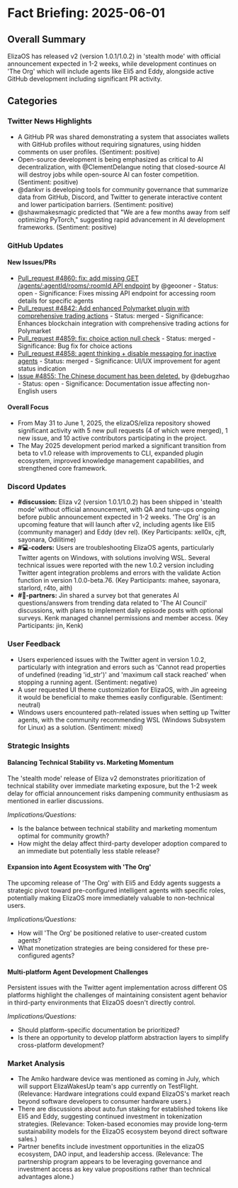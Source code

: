 # Fact Briefing: 2025-06-01

## Overall Summary
ElizaOS has released v2 (version 1.0.1/1.0.2) in 'stealth mode' with official announcement expected in 1-2 weeks, while development continues on 'The Org' which will include agents like Eli5 and Eddy, alongside active GitHub development including significant PR activity.

## Categories

### Twitter News Highlights
- A GitHub PR was shared demonstrating a system that associates wallets with GitHub profiles without requiring signatures, using hidden comments on user profiles. (Sentiment: positive)
- Open-source development is being emphasized as critical to AI decentralization, with @ClementDelangue noting that closed-source AI will destroy jobs while open-source AI can foster competition. (Sentiment: positive)
- @dankvr is developing tools for community governance that summarize data from GitHub, Discord, and Twitter to generate interactive content and lower participation barriers. (Sentiment: positive)
- @shawmakesmagic predicted that "We are a few months away from self optimizing PyTorch," suggesting rapid advancement in AI development frameworks. (Sentiment: positive)

### GitHub Updates

#### New Issues/PRs
- [Pull_request #4860: fix: add missing GET /agents/:agentId/rooms/:roomId API endpoint](https://github.com/elizaOS/eliza/pull/4860) by @geooner - Status: open - Significance: Fixes missing API endpoint for accessing room details for specific agents
- [Pull_request #4842: Add enhanced Polymarket plugin with comprehensive trading actions](https://github.com/elizaOS/eliza/pull/4842) - Status: merged - Significance: Enhances blockchain integration with comprehensive trading actions for Polymarket
- [Pull_request #4859: fix: choice action null check](https://github.com/elizaOS/eliza/pull/4859) - Status: merged - Significance: Bug fix for choice actions
- [Pull_request #4858: agent thinking + disable messaging for inactive agents](https://github.com/elizaOS/eliza/pull/4858) - Status: merged - Significance: UI/UX improvement for agent status indication
- [Issue #4855: The Chinese document has been deleted.](https://github.com/elizaOS/eliza/issues/4855) by @debugzhao - Status: open - Significance: Documentation issue affecting non-English users

#### Overall Focus
- From May 31 to June 1, 2025, the elizaOS/eliza repository showed significant activity with 5 new pull requests (4 of which were merged), 1 new issue, and 10 active contributors participating in the project.
- The May 2025 development period marked a significant transition from beta to v1.0 release with improvements to CLI, expanded plugin ecosystem, improved knowledge management capabilities, and strengthened core framework.

### Discord Updates
- **#discussion:** Eliza v2 (version 1.0.1/1.0.2) has been shipped in 'stealth mode' without official announcement, with QA and tune-ups ongoing before public announcement expected in 1-2 weeks. 'The Org' is an upcoming feature that will launch after v2, including agents like Eli5 (community manager) and Eddy (dev rel). (Key Participants: xell0x, cjft, sayonara, Odilitime)
- **#💻-coders:** Users are troubleshooting ElizaOS agents, particularly Twitter agents on Windows, with solutions involving WSL. Several technical issues were reported with the new 1.0.2 version including Twitter agent integration problems and errors with the validate Action function in version 1.0.0-beta.76. (Key Participants: mahee, sayonara, starlord, r4to, aith)
- **#🥇-partners:** Jin shared a survey bot that generates AI questions/answers from trending data related to 'The AI Council' discussions, with plans to implement daily episode posts with optional surveys. Kenk managed channel permissions and member access. (Key Participants: jin, Kenk)

### User Feedback
- Users experienced issues with the Twitter agent in version 1.0.2, particularly with integration and errors such as 'Cannot read properties of undefined (reading 'id_str')' and 'maximum call stack reached' when stopping a running agent. (Sentiment: negative)
- A user requested UI theme customization for ElizaOS, with Jin agreeing it would be beneficial to make themes easily configurable. (Sentiment: neutral)
- Windows users encountered path-related issues when setting up Twitter agents, with the community recommending WSL (Windows Subsystem for Linux) as a solution. (Sentiment: mixed)

### Strategic Insights

#### Balancing Technical Stability vs. Marketing Momentum
The 'stealth mode' release of Eliza v2 demonstrates prioritization of technical stability over immediate marketing exposure, but the 1-2 week delay for official announcement risks dampening community enthusiasm as mentioned in earlier discussions.

*Implications/Questions:*
  - Is the balance between technical stability and marketing momentum optimal for community growth?
  - How might the delay affect third-party developer adoption compared to an immediate but potentially less stable release?

#### Expansion into Agent Ecosystem with 'The Org'
The upcoming release of 'The Org' with Eli5 and Eddy agents suggests a strategic pivot toward pre-configured intelligent agents with specific roles, potentially making ElizaOS more immediately valuable to non-technical users.

*Implications/Questions:*
  - How will 'The Org' be positioned relative to user-created custom agents?
  - What monetization strategies are being considered for these pre-configured agents?

#### Multi-platform Agent Development Challenges
Persistent issues with the Twitter agent implementation across different OS platforms highlight the challenges of maintaining consistent agent behavior in third-party environments that ElizaOS doesn't directly control.

*Implications/Questions:*
  - Should platform-specific documentation be prioritized?
  - Is there an opportunity to develop platform abstraction layers to simplify cross-platform development?

### Market Analysis
- The Amiko hardware device was mentioned as coming in July, which will support ElizaWakesUp team's app currently on TestFlight. (Relevance: Hardware integrations could expand ElizaOS's market reach beyond software developers to consumer hardware users.)
- There are discussions about auto.fun staking for established tokens like Eli5 and Eddy, suggesting continued investment in tokenization strategies. (Relevance: Token-based economies may provide long-term sustainability models for the ElizaOS ecosystem beyond direct software sales.)
- Partner benefits include investment opportunities in the elizaOS ecosystem, DAO input, and leadership access. (Relevance: The partnership program appears to be leveraging governance and investment access as key value propositions rather than technical advantages alone.)